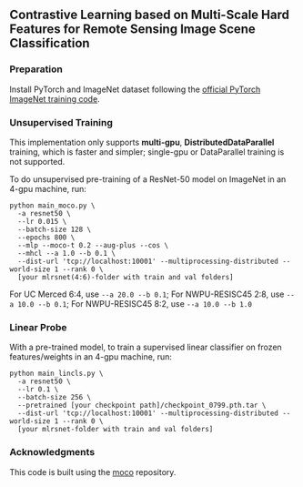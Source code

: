 ## Contrastive Learning based on Multi-Scale Hard Features for Remote Sensing Image Scene Classification

### Preparation

Install PyTorch and ImageNet dataset following the [official PyTorch ImageNet training code](https://github.com/pytorch/examples/tree/master/imagenet).

### Unsupervised Training

This implementation only supports **multi-gpu**, **DistributedDataParallel** training, which is faster and simpler; single-gpu or DataParallel training is not supported.

To do unsupervised pre-training of a ResNet-50 model on ImageNet in an 4-gpu machine, run:
```
python main_moco.py \
  -a resnet50 \
  --lr 0.015 \
  --batch-size 128 \
  --epochs 800 \
  --mlp --moco-t 0.2 --aug-plus --cos \
  --mhcl --a 1.0 --b 0.1 \
  --dist-url 'tcp://localhost:10001' --multiprocessing-distributed --world-size 1 --rank 0 \
  [your mlrsnet(4:6)-folder with train and val folders]
```
For UC Merced 6:4, use `--a 20.0 --b 0.1`; For NWPU-RESISC45 2:8, use `--a 10.0 --b 0.1`; For NWPU-RESISC45 8:2, use `--a 10.0 --b 1.0`

### Linear Probe

With a pre-trained model, to train a supervised linear classifier on frozen features/weights in an 4-gpu machine, run:
```
python main_lincls.py \
  -a resnet50 \
  --lr 0.1 \
  --batch-size 256 \
  --pretrained [your checkpoint path]/checkpoint_0799.pth.tar \
  --dist-url 'tcp://localhost:10001' --multiprocessing-distributed --world-size 1 --rank 0 \
  [your mlrsnet-folder with train and val folders]
```

### Acknowledgments
This code is built using the [moco](https://github.com/facebookresearch/moco) repository.


